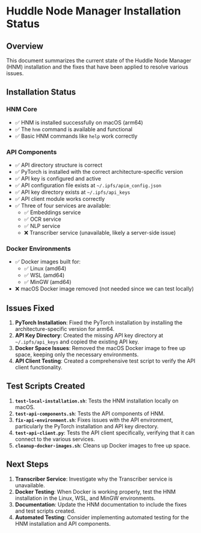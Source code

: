 # Huddle Node Manager Installation Status

## Overview
This document summarizes the current state of the Huddle Node Manager (HNM) installation and the fixes that have been applied to resolve various issues.

## Installation Status

### HNM Core
- ✅ HNM is installed successfully on macOS (arm64)
- ✅ The `hnm` command is available and functional
- ✅ Basic HNM commands like `help` work correctly

### API Components
- ✅ API directory structure is correct
- ✅ PyTorch is installed with the correct architecture-specific version
- ✅ API key is configured and active
- ✅ API configuration file exists at `~/.ipfs/apim_config.json`
- ✅ API key directory exists at `~/.ipfs/api_keys`
- ✅ API client module works correctly
- ✅ Three of four services are available:
  - ✅ Embeddings service
  - ✅ OCR service
  - ✅ NLP service
  - ❌ Transcriber service (unavailable, likely a server-side issue)

### Docker Environments
- ✅ Docker images built for:
  - ✅ Linux (amd64)
  - ✅ WSL (amd64)
  - ✅ MinGW (amd64)
- ❌ macOS Docker image removed (not needed since we can test locally)

## Issues Fixed

1. **PyTorch Installation**: Fixed the PyTorch installation by installing the architecture-specific version for arm64.
2. **API Key Directory**: Created the missing API key directory at `~/.ipfs/api_keys` and copied the existing API key.
3. **Docker Space Issues**: Removed the macOS Docker image to free up space, keeping only the necessary environments.
4. **API Client Testing**: Created a comprehensive test script to verify the API client functionality.

## Test Scripts Created

1. **`test-local-installation.sh`**: Tests the HNM installation locally on macOS.
2. **`test-api-components.sh`**: Tests the API components of HNM.
3. **`fix-api-environment.sh`**: Fixes issues with the API environment, particularly the PyTorch installation and API key directory.
4. **`test-api-client.py`**: Tests the API client specifically, verifying that it can connect to the various services.
5. **`cleanup-docker-images.sh`**: Cleans up Docker images to free up space.

## Next Steps

1. **Transcriber Service**: Investigate why the Transcriber service is unavailable.
2. **Docker Testing**: When Docker is working properly, test the HNM installation in the Linux, WSL, and MinGW environments.
3. **Documentation**: Update the HNM documentation to include the fixes and test scripts created.
4. **Automated Testing**: Consider implementing automated testing for the HNM installation and API components. 